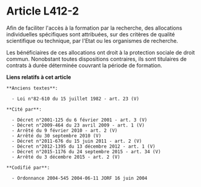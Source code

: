 # Article L412-2

Afin de faciliter l'accès à la formation par la recherche, des allocations individuelles spécifiques sont attribuées, sur des
critères de qualité scientifique ou technique, par l'Etat ou les organismes de recherche.

Les bénéficiaires de ces allocations ont droit à la protection sociale de droit commun. Nonobstant toutes dispositions
contraires, ils sont titulaires de contrats à durée déterminée couvrant la période de formation.

**Liens relatifs à cet article**

	**Anciens textes**:

	  - Loi n°82-610 du 15 juillet 1982 - art. 23 (V)

	**Cité par**:

	  - Décret n°2001-125 du 6 février 2001 - art. 3 (V)
	  - Décret n°2009-464 du 23 avril 2009 - art. 1 (V)
	  - Arrêté du 9 février 2010 - art. 2 (V)
	  - Arrêté du 30 septembre 2010 (V)
	  - Décret n°2011-676 du 15 juin 2011 - art. 2 (V)
	  - Décret n°2012-1395 du 13 décembre 2012 - art. 1 (V)
	  - Décret n°2015-1176 du 24 septembre 2015 - art. 34 (V)
	  - Arrêté du 3 décembre 2015 - art. 2 (V)

	**Codifié par**:

	  - Ordonnance 2004-545 2004-06-11 JORF 16 juin 2004
